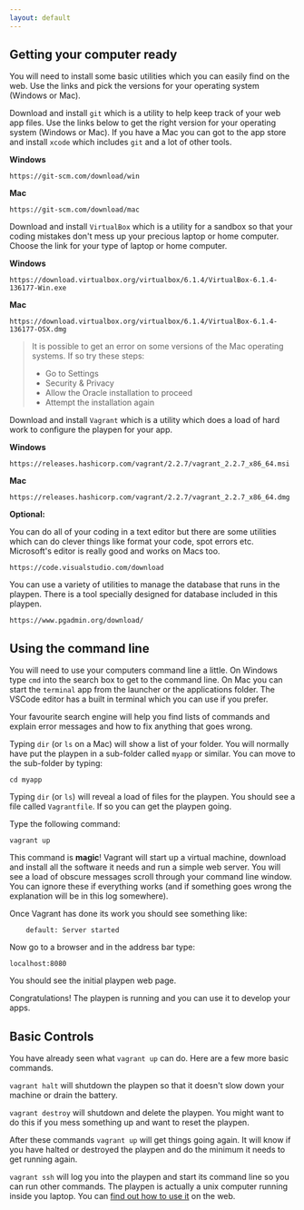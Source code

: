```yaml
---
layout: default
---
```


## Getting your computer ready
You will need to install some basic utilities which you can easily find on the web. Use the links and pick the versions for your operating system (Windows or Mac).

Download and install `git` which is a utility to help keep track of your web app files. Use the links below to get the right version for your operating system (Windows or Mac). If you have a Mac you can got to the app store and install `xcode` which includes `git` and a lot of other tools.

**Windows**

```
https://git-scm.com/download/win
```

**Mac**
```
https://git-scm.com/download/mac
```

Download and install `VirtualBox` which is a utility for a sandbox so that your coding mistakes don't mess up your precious laptop or home computer. Choose the link for your type of laptop or home computer.

**Windows**

```
https://download.virtualbox.org/virtualbox/6.1.4/VirtualBox-6.1.4-136177-Win.exe
```

**Mac**

```
https://download.virtualbox.org/virtualbox/6.1.4/VirtualBox-6.1.4-136177-OSX.dmg
```

> It is possible to get an error on some versions of the Mac operating systems. If so try these steps:
> - Go to Settings
> - Security & Privacy
> - Allow the Oracle installation to proceed
> - Attempt the installation again

Download and install `Vagrant` which is a utility which does a load of hard work to configure the playpen for your app.

**Windows**

```
https://releases.hashicorp.com/vagrant/2.2.7/vagrant_2.2.7_x86_64.msi
```

**Mac**

```
https://releases.hashicorp.com/vagrant/2.2.7/vagrant_2.2.7_x86_64.dmg
```

**Optional:**

You can do all of your coding in a text editor but there are some utilities which can do clever things like format your code, spot errors etc. Microsoft's editor is really good and works on Macs too.

```
https://code.visualstudio.com/download
```

You can use a variety of utilities to manage the database that runs in the playpen. There is a tool specially designed for database included in this playpen.

```
https://www.pgadmin.org/download/
```


## Using the command line
You will need to use your computers command line a little. On Windows type `cmd` into the search box to get to the command line. On Mac you can start the `terminal` app from the launcher or the applications folder. The VSCode editor has a built in terminal which you can use if you prefer.

Your favourite search engine will help you find lists of commands and explain error messages and how to fix anything that goes wrong.

Typing `dir` (or `ls` on a Mac) will show a list of your folder. You will normally have put the playpen in a sub-folder called `myapp` or similar. You can move to the sub-folder by typing:

```
cd myapp
```

Typing `dir` (or `ls`) will reveal a load of files for the playpen. You should see a file called `Vagrantfile`. If so you can get the playpen going.

Type the following command:

```
vagrant up
```

This command is **magic**! Vagrant will start up a virtual machine, download and install all the software it needs and run a simple web server. You will see a load of obscure messages scroll through your command line window. You can ignore these if everything works (and if something goes wrong the explanation will be in this log somewhere).

Once Vagrant has done its work you should see something like:

```
    default: Server started
```

Now go to a browser and in the address bar type:

```
localhost:8080
```

You should see the initial playpen web page.

Congratulations! The playpen is running and you can use it to develop your apps.

## Basic Controls

You have already seen what `vagrant up` can do. Here are a few more basic commands.

`vagrant halt` will shutdown the playpen so that it doesn't slow down your machine or drain the battery.

`vagrant destroy` will shutdown and delete the playpen. You might want to do this if you mess something up and want to reset the playpen.

After these commands `vagrant up` will get things going again. It will know if you have halted or destroyed the playpen and do the minimum it needs to get running again.

`vagrant ssh` will log you into the playpen and start its command line so you can run other commands. The playpen is actually a unix computer running inside you laptop. You can [find out how to use it](https://link.medium.com/urDWdNDbk4) on the web.
